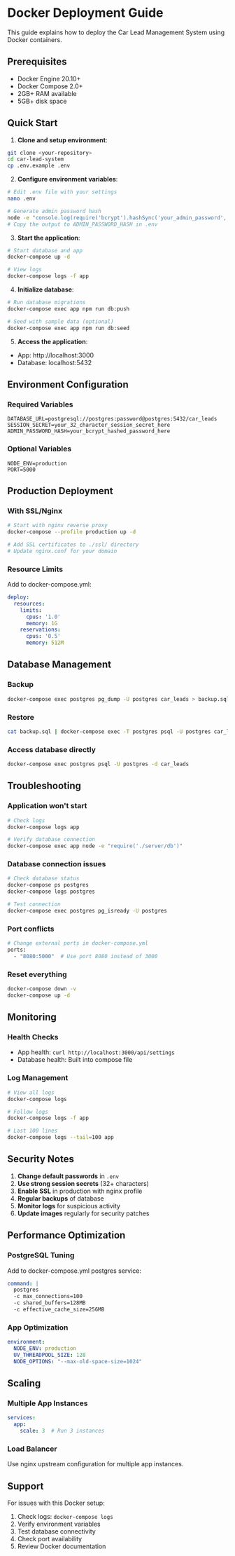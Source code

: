 # Docker Deployment Guide

This guide explains how to deploy the Car Lead Management System using Docker containers.

## Prerequisites

- Docker Engine 20.10+ 
- Docker Compose 2.0+
- 2GB+ RAM available
- 5GB+ disk space

## Quick Start

1. **Clone and setup environment**:
```bash
git clone <your-repository>
cd car-lead-system
cp .env.example .env
```

2. **Configure environment variables**:
```bash
# Edit .env file with your settings
nano .env

# Generate admin password hash
node -e "console.log(require('bcrypt').hashSync('your_admin_password', 10))"
# Copy the output to ADMIN_PASSWORD_HASH in .env
```

3. **Start the application**:
```bash
# Start database and app
docker-compose up -d

# View logs
docker-compose logs -f app
```

4. **Initialize database**:
```bash
# Run database migrations
docker-compose exec app npm run db:push

# Seed with sample data (optional)
docker-compose exec app npm run db:seed
```

5. **Access the application**:
- App: http://localhost:3000
- Database: localhost:5432

## Environment Configuration

### Required Variables
```env
DATABASE_URL=postgresql://postgres:password@postgres:5432/car_leads
SESSION_SECRET=your_32_character_session_secret_here
ADMIN_PASSWORD_HASH=your_bcrypt_hashed_password_here
```

### Optional Variables
```env
NODE_ENV=production
PORT=5000
```

## Production Deployment

### With SSL/Nginx
```bash
# Start with nginx reverse proxy
docker-compose --profile production up -d

# Add SSL certificates to ./ssl/ directory
# Update nginx.conf for your domain
```

### Resource Limits
Add to docker-compose.yml:
```yaml
deploy:
  resources:
    limits:
      cpus: '1.0'
      memory: 1G
    reservations:
      cpus: '0.5'
      memory: 512M
```

## Database Management

### Backup
```bash
docker-compose exec postgres pg_dump -U postgres car_leads > backup.sql
```

### Restore
```bash
cat backup.sql | docker-compose exec -T postgres psql -U postgres car_leads
```

### Access database directly
```bash
docker-compose exec postgres psql -U postgres -d car_leads
```

## Troubleshooting

### Application won't start
```bash
# Check logs
docker-compose logs app

# Verify database connection
docker-compose exec app node -e "require('./server/db')"
```

### Database connection issues
```bash
# Check database status
docker-compose ps postgres
docker-compose logs postgres

# Test connection
docker-compose exec postgres pg_isready -U postgres
```

### Port conflicts
```bash
# Change external ports in docker-compose.yml
ports:
  - "8080:5000"  # Use port 8080 instead of 3000
```

### Reset everything
```bash
docker-compose down -v
docker-compose up -d
```

## Monitoring

### Health Checks
- App health: `curl http://localhost:3000/api/settings`
- Database health: Built into compose file

### Log Management
```bash
# View all logs
docker-compose logs

# Follow logs
docker-compose logs -f app

# Last 100 lines
docker-compose logs --tail=100 app
```

## Security Notes

1. **Change default passwords** in `.env`
2. **Use strong session secrets** (32+ characters)
3. **Enable SSL** in production with nginx profile
4. **Regular backups** of database
5. **Monitor logs** for suspicious activity
6. **Update images** regularly for security patches

## Performance Optimization

### PostgreSQL Tuning
Add to docker-compose.yml postgres service:
```yaml
command: |
  postgres
  -c max_connections=100
  -c shared_buffers=128MB
  -c effective_cache_size=256MB
```

### App Optimization
```yaml
environment:
  NODE_ENV: production
  UV_THREADPOOL_SIZE: 128
  NODE_OPTIONS: "--max-old-space-size=1024"
```

## Scaling

### Multiple App Instances
```yaml
services:
  app:
    scale: 3  # Run 3 instances
```

### Load Balancer
Use nginx upstream configuration for multiple app instances.

## Support

For issues with this Docker setup:
1. Check logs: `docker-compose logs`
2. Verify environment variables
3. Test database connectivity
4. Check port availability
5. Review Docker documentation